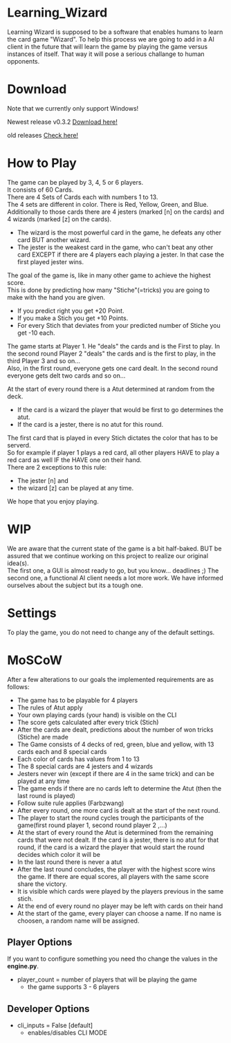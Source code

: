 # Learning_Wizard
Learning Wizard is supposed to be a software that enables humans to learn the card game "Wizard".
To help this process we are going to add in a AI client in the future that will learn the
game by playing the game versus instances of itself. That way it will pose a serious challange
to human opponents.

# Download
Note that we currently only support Windows!

Newest release v0.3.2 [Download here!](https://mega.nz/#!MHIBGSaI!C9_VPklvqxs8ffFHEZoaBrn9Df-oAHzToYRv2iskqwQ)

old releases [Check here!](https://mega.nz/#F!YWpSTCAK!uZkUggHo8zuiiqHlUfWVLA)

# How to Play
The game can be played by 3, 4, 5 or 6 players.  
It consists of 60 Cards.  
There are 4 Sets of Cards each with numbers 1 to 13.  
The 4 sets are different in color. There is Red, Yellow, Green, and Blue.  
Additionally to those cards there are 4 jesters (marked [n] on the cards) and 4 wizards (marked [z] on the cards). 
* The wizard is the most powerful card in the game, he defeats any other card BUT another wizard. 
* The jester is the weakest card in the game, who can't beat any other card EXCEPT if there are 4 players each playing a jester.
In that case the first played jester wins.
    
The goal of the game is, like in many other game to achieve the highest score.  
This is done by predicting how many "Stiche"(=tricks) you are going to make with the hand you are given.  
* If you predict right you get +20 Point.  
* If you make a Stich you get +10 Points.  
* For every Stich that deviates from your predicted number of Stiche you get -10 each.

The game starts at Player 1. He "deals" the cards and is the First to play. In the second round Player 2 "deals" the cards and is the first to play, in the third Player 3 and so on...  
Also, in the first round, everyone gets one card dealt. In the second round everyone gets delt two cards and so on...  

At the start of every round there is a Atut determined at random from the deck. 
* If the card is a wizard the player that would be first to go determines the atut. 
* If the card is a jester, there is no atut for this round.  

The first card that is played in every Stich dictates the color that has to be serverd.  
So for example if player 1 plays a red card, all other players HAVE to play a red card as well IF the HAVE one on their hand.  
There are 2 exceptions to this rule:
* The jester [n] and 
* the wizard [z] can be played at any time.  
  
We hope that you enjoy playing. 
# WIP
We are aware that the current state of the game is a bit half-baked. BUT be assured that we continue working on this project
to realize our original idea(s).  
The first one, a GUI is almost ready to go, but you know... deadlines ;)
The second one, a functional AI client needs a lot more work. We have informed ourselves about the subject but its a tough one.  

# Settings

To play the game, you do not need to change any of the default settings.

# MoSCoW
After a few alterations to our goals the implemented requirements are as follows:
* The game has to be playable for 4 players
* The rules of Atut apply
* Your own playing cards (your hand) is visible on the CLI
* The score gets calculated after every trick (Stich)
* After the cards are dealt, predictions about the number of won tricks (Stiche) are made
* The Game consists of 4 decks of red, green, blue and yellow, with 13 cards each and 8 special cards
* Each color of cards has values from 1 to 13
* The 8 special cards are 4 jesters and 4 wizards
* Jesters never win (except if there are 4 in the same trick) and can be played at any time
* The game ends if there are no cards left to determine the Atut (then the last round is played)
* Follow suite rule applies (Farbzwang)
* After every round, one more card is dealt at the start of the next round.
* The player to start the round cycles trough the participants of the game(first round player 1, second round player 2 ,...)
* At the start of every round the Atut is determined from the remaining cards that were not dealt. If the card is a 
jester, there is no atut for that round, if the card is a wizard the player that would start the round decides which color it will be
* In the last round there is never a atut
* After the last round concludes, the player with the highest score wins the game. If there are equal scores, all players
with the same score share the victory.
* It is visible which cards were played by the players previous in the same stich.
* At the end of every round no player may be left with cards on their hand
* At the start of the game, every player can choose a name. If no name is choosen, a random name will be assigned.

## Player Options
If you want to configure something you need tho change the values in the **engine.py**.
* player_count = number of players that will be playing the game
    * the game supports 3 - 6 players

## Developer Options
* cli_inputs = False [default]
    * enables/disables CLI MODE
